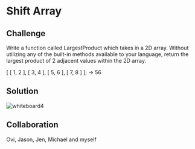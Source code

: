 # Shift Array
## Challenge

Write a function called LargestProduct which takes in a 2D array. Without utilizing any of the built-in methods available to your language, return the largest product of 2 adjacent values within the 2D array.

[ [ 1, 2 ], [ 3, 4 ], [ 5, 6 ], [ 7, 8 ] ]; -> 56


## Solution

![whiteboard4](/assets/array_adjecent.jpg)

## Collaboration

Ovi, Jason, Jen, Michael and myself

